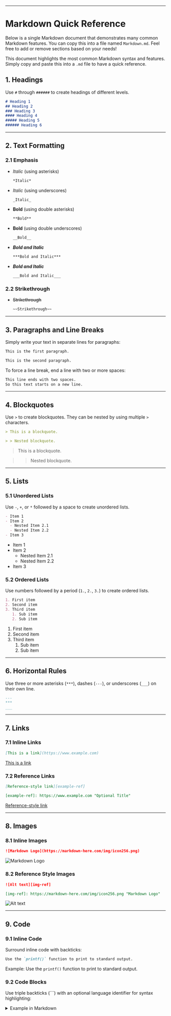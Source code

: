 
---

# Markdown Quick Reference

Below is a single Markdown document that demonstrates many common Markdown features. You can copy this into a file named `Markdown.md`. Feel free to add or remove sections based on your needs!

This document highlights the most common Markdown syntax and features. Simply copy and paste this into a `.md` file to have a quick reference.

## 1. Headings

Use `#` through `######` to create headings of different levels.

```markdown
# Heading 1
## Heading 2
### Heading 3
#### Heading 4
##### Heading 5
###### Heading 6
```



---

## 2. Text Formatting

### 2.1 Emphasis

- *Italic* (using asterisks)  
  ```markdown
  *Italic*
  ```
- _Italic_ (using underscores)  
  ```markdown
  _Italic_
  ```

- **Bold** (using double asterisks)  
  ```markdown
  **Bold**
  ```
- __Bold__ (using double underscores)  
  ```markdown
  __Bold__
  ```

- ***Bold and Italic***  
  ```markdown
  ***Bold and Italic***
  ```
- ___Bold and Italic___  
  ```markdown
  ___Bold and Italic___
  ```

### 2.2 Strikethrough

- ~~Strikethrough~~  
  ```markdown
  ~~Strikethrough~~
  ```

---

## 3. Paragraphs and Line Breaks

Simply write your text in separate lines for paragraphs:

```markdown
This is the first paragraph.

This is the second paragraph.
```

To force a line break, end a line with two or more spaces:

```markdown
This line ends with two spaces.  
So this text starts on a new line.
```

---

## 4. Blockquotes

Use `>` to create blockquotes. They can be nested by using multiple `>` characters.

```markdown
> This is a blockquote.

> > Nested blockquote.
```

> This is a blockquote.

> > Nested blockquote.

---

## 5. Lists

### 5.1 Unordered Lists

Use `-`, `+`, or `*` followed by a space to create unordered lists.

```markdown
- Item 1
- Item 2
  - Nested Item 2.1
  - Nested Item 2.2
- Item 3
```

- Item 1
- Item 2
  - Nested Item 2.1
  - Nested Item 2.2
- Item 3

### 5.2 Ordered Lists

Use numbers followed by a period (`1.`, `2.`, `3.`) to create ordered lists.

```markdown
1. First item
2. Second item
3. Third item
   1. Sub item
   2. Sub item
```

1. First item
2. Second item
3. Third item
   1. Sub item
   2. Sub item

---

## 6. Horizontal Rules

Use three or more asterisks (`***`), dashes (`---`), or underscores (`___`) on their own line.

```markdown
---
***
___
```

---

## 7. Links

### 7.1 Inline Links

```markdown
[This is a link](https://www.example.com)
```

[This is a link](https://www.example.com)

### 7.2 Reference Links

```markdown
[Reference-style link][example-ref]

[example-ref]: https://www.example.com "Optional Title"
```

[Reference-style link][example-ref]

[example-ref]: https://www.example.com "Optional Title"

---

## 8. Images

### 8.1 Inline Images

```markdown
![Markdown Logo](https://markdown-here.com/img/icon256.png)
```

![Markdown Logo](https://markdown-here.com/img/icon256.png)

### 8.2 Reference Style Images

```markdown
![Alt text][img-ref]

[img-ref]: https://markdown-here.com/img/icon256.png "Markdown Logo"
```

![Alt text][img-ref]

[img-ref]: https://markdown-here.com/img/icon256.png "Markdown Logo"

---

## 9. Code

### 9.1 Inline Code

Surround inline code with backticks:

```markdown
Use the `printf()` function to print to standard output.
```

Example: Use the `printf()` function to print to standard output.

### 9.2 Code Blocks

Use triple backticks (```) with an optional language identifier for syntax highlighting:

<details>
  <summary>Example in Markdown</summary>

  ```markdown
  ```python
  def hello_world():
      print("Hello, world!")
  ```
  ```
</details>

Which renders as:

```python
def hello_world():
    print("Hello, world!")
```

---

## 10. Tables

Use `|` to create tables. You can align columns using colons (`:`).

```markdown
| Left Align | Center Align | Right Align |
|:-----------|:------------:|------------:|
| Item A     |   Item B     |       Item C|
| Item D     |   Item E     |       Item F|
```

| Left Align | Center Align | Right Align |
|:-----------|:------------:|------------:|
| Item A     |   Item B     |       Item C|
| Item D     |   Item E     |       Item F|

---

## 11. Footnotes

Use `[^1]` syntax to add footnotes.

```markdown
Here is a sentence with a footnote.[^1]

[^1]: This is the footnote text.
```

Here is a sentence with a footnote.[^1]

[^1]: This is the footnote text.

---

## 12. Task Lists (GitHub Flavored Markdown)

You can create checklists using `- [ ]` or `- [x]`.

```markdown
- [x] Completed task
- [ ] Incomplete task
- [ ] Another task
```

- [x] Completed task  
- [ ] Incomplete task  
- [ ] Another task  

---

## 13. Emojis (GitHub / Some Editors)

You can use `:emoji_name:` to insert emojis (in some Markdown renderers like GitHub).

For example:

```markdown
:smiley: :thumbsup: :tada:
```

:smiley: :thumbsup: :tada:

---

## 14. HTML in Markdown

You can mix HTML for more complex layouts:

```markdown
<p style="color: blue;">This is a blue paragraph in HTML.</p>
```

<p style="color: blue;">This is a blue paragraph in HTML.</p>

---

## 15. Escaping Characters

Use a backslash to escape Markdown characters if needed:

```markdown
\*This text is not italicized.\*
```

\*This text is not italicized.\*

---

## 16. Collapsible Sections (GitHub Flavored Markdown)

<details>
  <summary>Click to expand!</summary>
  
  This is some hidden content!

</details>

```markdown
<details>
  <summary>Click to expand!</summary>
  
  This is some hidden content!

</details>
```

---

## That’s It!

This cheat sheet should cover the most commonly used Markdown syntax. Experiment, mix and match, and enjoy writing clean and visually appealing documentation!

Feel free to modify this document in any way you see fit. Happy writing!